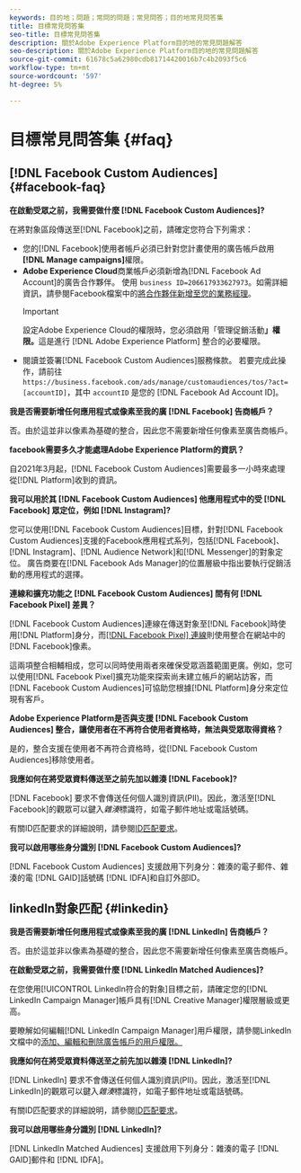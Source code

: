 ```yaml
---
keywords: 目的地；問題；常問的問題；常見問答；目的地常見問答集
title: 目標常見問答集
seo-title: 目標常見問答集
description: 關於Adobe Experience Platform目的地的常見問題解答
seo-description: 關於Adobe Experience Platform目的地的常見問題解答
source-git-commit: 61678c5a62980cdb81714420016b7c4b2093f5c6
workflow-type: tm+mt
source-wordcount: '597'
ht-degree: 5%

---
```



# 目標常見問答集 {#faq}

## [!DNL Facebook Custom Audiences] {#facebook-faq}

**在啟動受眾之前，我需要做什麼 [!DNL Facebook Custom Audiences]?**

在將對象區段傳送至[!DNL Facebook]之前，請確定您符合下列需求：

* 您的[!DNL Facebook]使用者帳戶必須已針對您計畫使用的廣告帳戶啟用&#x200B;**[!DNL Manage campaigns]**&#x200B;權限。
* **Adobe Experience Cloud**&#x200B;商業帳戶必須新增為[!DNL Facebook Ad Account]的廣告合作夥伴。 使用 `business ID=206617933627973`。如需詳細資訊，請參閱Facebook檔案中的[將合作夥伴新增至您的業務經理](https://www.facebook.com/business/help/1717412048538897)。
   >[!IMPORTANT]
   >
   > 設定Adobe Experience Cloud的權限時，您必須啟用「管理促銷活動&#x200B;**」權限。**&#x200B;這是進行 [!DNL Adobe Experience Platform] 整合的必要權限。
* 閱讀並簽署[!DNL Facebook Custom Audiences]服務條款。 若要完成此操作，請前往 `https://business.facebook.com/ads/manage/customaudiences/tos/?act=[accountID]`，其中 `accountID` 是您的 [!DNL Facebook Ad Account ID]。

**我是否需要新增任何應用程式或像素至我的廣 [!DNL Facebook] 告商帳戶？**

否。由於這並非以像素為基礎的整合，因此您不需要新增任何像素至廣告商帳戶。

**facebook需要多久才能處理Adobe Experience Platform的資訊？**

自2021年3月起，[!DNL Facebook Custom Audiences]需要最多一小時來處理從[!DNL Platform]收到的資訊。

**我可以用於其 [!DNL Facebook Custom Audiences] 他應用程式中的受 [!DNL Facebook] 眾定位，例如 [!DNL Instagram]?**

您可以使用[!DNL Facebook Custom Audiences]目標，針對[!DNL Facebook Custom Audiences]支援的Facebook應用程式系列，包括[!DNL Facebook]、[!DNL Instagram]、[!DNL Audience Network]和[!DNL Messenger]的對象定位。 廣告商要在[!DNL Facebook Ads Manager]的位置層級中指出要執行促銷活動的應用程式的選擇。

**連線和擴充功能之 [!DNL Facebook Custom Audiences] 間有何 [!DNL Facebook Pixel] 差異？**

[!DNL Facebook Custom Audiences]連線在傳送對象至[!DNL Facebook]時使用[!DNL Platform]身分，而[[!DNL Facebook Pixel] 連線](../destinations/catalog/advertising/facebook-pixel.md)則使用整合在網站中的[!DNL Facebook]像素。

這兩項整合相輔相成，您可以同時使用兩者來確保受眾涵蓋範圍更廣。例如，您可以使用[!DNL Facebook Pixel]擴充功能來探索尚未建立帳戶的網站訪客，而[!DNL Facebook Custom Audiences]可協助您根據[!DNL Platform]身分來定位現有客戶。

**Adobe Experience Platform是否與支援 [!DNL Facebook Custom Audiences] 整合，讓使用者在不再符合使用者資格時，無法與受眾取得資格？**

是的，整合支援在使用者不再符合資格時，從[!DNL Facebook Custom Audiences]移除使用者。

**我應如何在將受眾資料傳送至之前先加以雜湊 [!DNL Facebook]?**

[!DNL Facebook] 要求不會傳送任何個人識別資訊(PII)。因此，激活至[!DNL Facebook]的觀眾可以鍵入&#x200B;*雜湊*&#x200B;標識符，如電子郵件地址或電話號碼。

有關ID匹配要求的詳細說明，請參閱[ID匹配要求](catalog/social/facebook.md#id-matching-requirements)。

**我可以啟用哪些身分識別 [!DNL Facebook Custom Audiences]?**

[!DNL Facebook Custom Audiences] 支援啟用下列身分：雜湊的電子郵件、雜湊的電 [!DNL GAID]話號碼 [!DNL IDFA]和自訂外部ID。

## linkedIn對象匹配 {#linkedin}

**我是否需要新增任何應用程式或像素至我的廣 [!DNL LinkedIn] 告商帳戶？**

否。由於這並非以像素為基礎的整合，因此您不需要新增任何像素至廣告商帳戶。

**在啟動受眾之前，我需要做什麼 [!DNL LinkedIn Matched Audiences]?**

在您使用[!UICONTROL LinkedIn符合的對象]目標之前，請確定您的[!DNL LinkedIn Campaign Manager]帳戶具有[!DNL Creative Manager]權限層級或更高。

要瞭解如何編輯[!DNL LinkedIn Campaign Manager]用戶權限，請參閱LinkedIn文檔中的[添加、編輯和刪除廣告帳戶的用戶權限。](https://www.linkedin.com/help/lms/answer/5753)

**我應如何在將受眾資料傳送至之前先加以雜湊 [!DNL LinkedIn]?**

[!DNL LinkedIn] 要求不會傳送任何個人識別資訊(PII)。因此，激活至[!DNL LinkedIn]的觀眾可以鍵入&#x200B;*雜湊*&#x200B;標識符，如電子郵件地址或電話號碼。

有關ID匹配要求的詳細說明，請參閱[ID匹配要求](catalog/social/linkedin.md#id-matching-requirements)。

**我可以啟用哪些身分識別 [!DNL LinkedIn]?**

[!DNL LinkedIn Matched Audiences] 支援啟用下列身分：雜湊的電子 [!DNL GAID]郵件和 [!DNL IDFA]。
